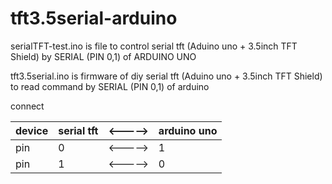 # tft3.5serial-arduino

serialTFT-test.ino is file to control serial tft (Aduino uno + 3.5inch TFT Shield) by SERIAL (PIN 0,1) of ARDUINO UNO 

tft3.5serial.ino is firmware of diy serial tft (Aduino uno + 3.5inch TFT Shield) to read command by SERIAL (PIN 0,1) of arduino


connect

device | serial tft | <-----> | arduino uno 
--- | --- | --- | ---
pin | 0 | <-----> | 1 
pin | 1 | <-----> | 0

